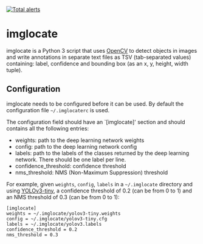[![Total alerts](https://img.shields.io/lgtm/alerts/g/iamleot/imglocate.svg?logo=lgtm&logoWidth=18)](https://lgtm.com/projects/g/iamleot/imglocate/alerts/)

# imglocate

imglocate is a Python 3 script that uses [OpenCV](https://opencv.org/)
to detect objects in images and write annotations in separate text
files as TSV (tab-separated values) containing: label, confidence and
bounding box (as an x, y, height, width tuple).


## Configuration

imglocate needs to be configured before it can be used.
By default the configuration file `~/.imglocaterc` is used.

The configuration field should have an `[imglocate]' section and should
contains all the following entries:

 - weights: path to the deep learning network weights
 - config: path to the deep learning network config
 - labels: path to the labels of the classes returned by the deep learning
   network. There should be one label per line.
 - confidence_threshold: confidence threshold
 - nms_threshold: NMS (Non-Maximum Suppression) threshold

For example, given `weights`, `config`, `labels` in a `~/.imglocate`
directory and using [YOLOv3-tiny](https://pjreddie.com/darknet/yolo/),
a confidence threshold of 0.2 (can be from 0 to 1) and an NMS
threshold of 0.3 (can be from 0 to 1):

```
[imglocate]
weights = ~/.imglocate/yolov3-tiny.weights
config = ~/.imglocate/yolov3-tiny.cfg
labels = ~/.imglocate/yolov3.labels
confidence_threshold = 0.2
nms_threshold = 0.3
```

